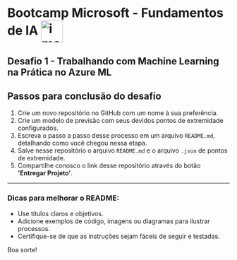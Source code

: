 # Bootcamp Microsoft - Fundamentos de IA   <img src="https://github.com/user-attachments/assets/a2620d26-e8a8-421d-a2f5-ea9d7729d2da" alt="image" width="50" style="vertical-align:middle; margin-right:10px;"> 

## Desafio 1 -  Trabalhando com Machine Learning na Prática no Azure ML

## Passos para conclusão do desafio

1. Crie um novo repositório no GitHub com um nome à sua preferência.
2. Crie um modelo de previsão com seus devidos pontos de extremidade configurados.
3. Escreva o passo a passo desse processo em um arquivo `README.md`, detalhando como você chegou nessa etapa.
4. Salve nesse repositório o arquivo `README.md` e o arquivo `.json` de pontos de extremidade.
5. Compartilhe conosco o link desse repositório através do botão **'Entregar Projeto'**.

---

### Dicas para melhorar o README:
- Use títulos claros e objetivos.
- Adicione exemplos de código, imagens ou diagramas para ilustrar processos.
- Certifique-se de que as instruções sejam fáceis de seguir e testadas.

Boa sorte!
